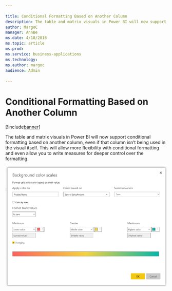 ```yaml
---

title: Conditional Formatting Based on Another Column
description: The table and matrix visuals in Power BI will now support conditional formatting based on another column, even if that column isn’t being used in the visual itself.
author: MargoC
manager: AnnBe
ms.date: 4/18/2018
ms.topic: article
ms.prod: 
ms.service: business-applications
ms.technology: 
ms.author: margoc
audience: Admin

---
```

#  Conditional Formatting Based on Another Column


[!include[banner](../../includes/banner.md)]

The table and matrix visuals in Power BI will now support conditional formatting
based on another column, even if that column isn’t being used in the visual
itself. This will allow more flexibility with conditional formatting and even
allow you to write measures for deeper control over the formatting.

![cid:image001.png@01D3CB66.E2DF3CE0](media/conditional-formatting-based-on-another-column-1.png "cid:image001.png@01D3CB66.E2DF3CE0")
<!-- Picture 1 -->


